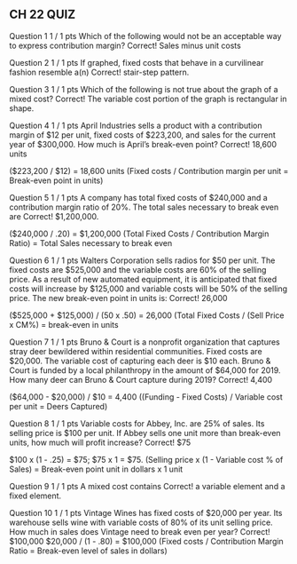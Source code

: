 ## CH 22 QUIZ

Question 1
1 / 1 pts
Which of the following would not be an acceptable way to express contribution margin?
Correct!
  Sales minus unit costs 

 
Question 2
1 / 1 pts
If graphed, fixed costs that behave in a curvilinear fashion resemble a(n)
Correct!
  stair-step pattern. 
 
Question 3
1 / 1 pts
Which of the following is not true about the graph of a mixed cost?
Correct!
  The variable cost portion of the graph is rectangular in shape. 
 
Question 4
1 / 1 pts
April Industries sells a product with a contribution margin of $12 per unit, fixed costs of $223,200, and sales for the current year of $300,000. How much is April’s break-even point?
Correct!
  18,600 units 

($223,200 / $12) = 18,600 units
(Fixed costs / Contribution margin per unit = Break-even point in units)

 
Question 5
1 / 1 pts
A company has total fixed costs of $240,000 and a contribution margin ratio of 20%. The total sales necessary to break even are
Correct!
  $1,200,000. 
 
($240,000 / .20) = $1,200,000
(Total Fixed Costs / Contribution Margin Ratio) = Total Sales necessary to break even

 
Question 6
1 / 1 pts
Walters Corporation sells radios for $50 per unit. The fixed costs are $525,000 and the variable costs are 60% of the selling price. As a result of new automated equipment, it is anticipated that fixed costs will increase by $125,000 and variable costs will be 50% of the selling price. The new break-even point in units is:
Correct!
  26,000 

($525,000 + $125,000) / (50 x .50) = 26,000
(Total Fixed Costs / (Sell Price x CM%) = break-even in units

 
Question 7
1 / 1 pts
Bruno & Court is a nonprofit organization that captures stray deer bewildered within residential communities. Fixed costs are $20,000. The variable cost of capturing each deer is $10 each. Bruno & Court is funded by a local philanthropy in the amount of $64,000 for 2019. How many deer can Bruno & Court capture during 2019?
Correct!
  4,400 

($64,000 - $20,000) / $10 = 4,400
((Funding - Fixed Costs) / Variable cost per unit = Deers Captured)

 
Question 8
1 / 1 pts
Variable costs for Abbey, Inc. are 25% of sales. Its selling price is $100 per unit. If Abbey sells one unit more than break-even units, how much will profit increase?
Correct!
  $75 

$100 x (1 - .25) = $75; $75 x 1 = $75.
(Selling price x (1 - Variable cost % of Sales) = Break-even point unit in dollars x 1 unit

 
Question 9
1 / 1 pts
A mixed cost contains
Correct!
  a variable element and a fixed element. 
 
Question 10
1 / 1 pts
Vintage Wines has fixed costs of $20,000 per year. Its warehouse sells wine with variable costs of 80% of its unit selling price. How much in sales does Vintage need to break even per year?
Correct!
  $100,000 
$20,000 / (1 - .80) = $100,000
(Fixed costs / Contribution Margin Ratio = Break-even level of sales in dollars)